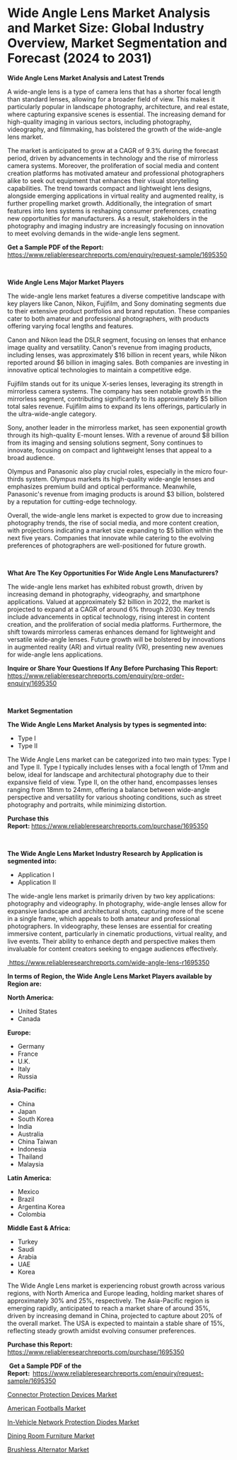 <p><h1>Wide Angle Lens Market Analysis and Market Size: Global Industry Overview, Market Segmentation and Forecast (2024 to 2031)</h1></p><p><strong>Wide Angle Lens Market Analysis and Latest Trends</strong></p>
<p><p>A wide-angle lens is a type of camera lens that has a shorter focal length than standard lenses, allowing for a broader field of view. This makes it particularly popular in landscape photography, architecture, and real estate, where capturing expansive scenes is essential. The increasing demand for high-quality imaging in various sectors, including photography, videography, and filmmaking, has bolstered the growth of the wide-angle lens market.</p><p>The market is anticipated to grow at a CAGR of 9.3% during the forecast period, driven by advancements in technology and the rise of mirrorless camera systems. Moreover, the proliferation of social media and content creation platforms has motivated amateur and professional photographers alike to seek out equipment that enhances their visual storytelling capabilities. The trend towards compact and lightweight lens designs, alongside emerging applications in virtual reality and augmented reality, is further propelling market growth. Additionally, the integration of smart features into lens systems is reshaping consumer preferences, creating new opportunities for manufacturers. As a result, stakeholders in the photography and imaging industry are increasingly focusing on innovation to meet evolving demands in the wide-angle lens segment.</p></p>
<p><strong>Get a Sample PDF of the Report:&nbsp;</strong> <a href="https://www.reliableresearchreports.com/enquiry/request-sample/1695350?utm_campaign=40&utm_medium=2&utm_source=Github&utm_content=ia&utm_term=07102024&utm_id=wide-angle-lens">https://www.reliableresearchreports.com/enquiry/request-sample/1695350</a></p>
<p>&nbsp;</p>
<p><strong>Wide Angle Lens Major Market Players</strong></p>
<p><p>The wide-angle lens market features a diverse competitive landscape with key players like Canon, Nikon, Fujifilm, and Sony dominating segments due to their extensive product portfolios and brand reputation. These companies cater to both amateur and professional photographers, with products offering varying focal lengths and features.</p><p>Canon and Nikon lead the DSLR segment, focusing on lenses that enhance image quality and versatility. Canon's revenue from imaging products, including lenses, was approximately $16 billion in recent years, while Nikon reported around $6 billion in imaging sales. Both companies are investing in innovative optical technologies to maintain a competitive edge.</p><p>Fujifilm stands out for its unique X-series lenses, leveraging its strength in mirrorless camera systems. The company has seen notable growth in the mirrorless segment, contributing significantly to its approximately $5 billion total sales revenue. Fujifilm aims to expand its lens offerings, particularly in the ultra-wide-angle category.</p><p>Sony, another leader in the mirrorless market, has seen exponential growth through its high-quality E-mount lenses. With a revenue of around $8 billion from its imaging and sensing solutions segment, Sony continues to innovate, focusing on compact and lightweight lenses that appeal to a broad audience.</p><p>Olympus and Panasonic also play crucial roles, especially in the micro four-thirds system. Olympus markets its high-quality wide-angle lenses and emphasizes premium build and optical performance. Meanwhile, Panasonic's revenue from imaging products is around $3 billion, bolstered by a reputation for cutting-edge technology.</p><p>Overall, the wide-angle lens market is expected to grow due to increasing photography trends, the rise of social media, and more content creation, with projections indicating a market size expanding to $5 billion within the next five years. Companies that innovate while catering to the evolving preferences of photographers are well-positioned for future growth.</p></p>
<p>&nbsp;</p>
<p><strong>What Are The Key Opportunities For Wide Angle Lens Manufacturers?</strong></p>
<p><p>The wide-angle lens market has exhibited robust growth, driven by increasing demand in photography, videography, and smartphone applications. Valued at approximately $2 billion in 2022, the market is projected to expand at a CAGR of around 6% through 2030. Key trends include advancements in optical technology, rising interest in content creation, and the proliferation of social media platforms. Furthermore, the shift towards mirrorless cameras enhances demand for lightweight and versatile wide-angle lenses. Future growth will be bolstered by innovations in augmented reality (AR) and virtual reality (VR), presenting new avenues for wide-angle lens applications.</p></p>
<p><strong>Inquire or Share Your Questions If Any Before Purchasing This Report:</strong> <a href="https://www.reliableresearchreports.com/enquiry/pre-order-enquiry/1695350?utm_campaign=40&utm_medium=2&utm_source=Github&utm_content=ia&utm_term=07102024&utm_id=wide-angle-lens">https://www.reliableresearchreports.com/enquiry/pre-order-enquiry/1695350</a></p>
<p>&nbsp;</p>
<p><strong>Market Segmentation</strong></p>
<p><strong>The Wide Angle Lens Market Analysis by types is segmented into:</strong></p>
<p><ul><li>Type I</li><li>Type II</li></ul></p>
<p><p>The Wide Angle Lens market can be categorized into two main types: Type I and Type II. Type I typically includes lenses with a focal length of 17mm and below, ideal for landscape and architectural photography due to their expansive field of view. Type II, on the other hand, encompasses lenses ranging from 18mm to 24mm, offering a balance between wide-angle perspective and versatility for various shooting conditions, such as street photography and portraits, while minimizing distortion.</p></p>
<p><strong>Purchase this Report:&nbsp;</strong><a href="https://www.reliableresearchreports.com/purchase/1695350?utm_campaign=40&utm_medium=2&utm_source=Github&utm_content=ia&utm_term=07102024&utm_id=wide-angle-lens">https://www.reliableresearchreports.com/purchase/1695350</a></p>
<p>&nbsp;</p>
<p><strong>The Wide Angle Lens Market Industry Research by Application is segmented into:</strong></p>
<p><ul><li>Application I</li><li>Application II</li></ul></p>
<p><p>The wide-angle lens market is primarily driven by two key applications: photography and videography. In photography, wide-angle lenses allow for expansive landscape and architectural shots, capturing more of the scene in a single frame, which appeals to both amateur and professional photographers. In videography, these lenses are essential for creating immersive content, particularly in cinematic productions, virtual reality, and live events. Their ability to enhance depth and perspective makes them invaluable for content creators seeking to engage audiences effectively.</p></p>
<p><a href="https://www.reliableresearchreports.com/wide-angle-lens-r1695350?utm_campaign=40&utm_medium=2&utm_source=Github&utm_content=ia&utm_term=07102024&utm_id=wide-angle-lens">&nbsp;https://www.reliableresearchreports.com/wide-angle-lens-r1695350</a></p>
<p><strong>In terms of Region, the Wide Angle Lens Market Players available by Region are:</strong></p>
<p>
    <p> <strong> North America: </strong>
        <ul>
            <li>United States</li>
            <li>Canada</li>
        </ul>
        </p> 
    <p> <strong> Europe: </strong>
        <ul>
            <li>Germany</li>
            <li>France</li>
            <li>U.K.</li>
            <li>Italy</li>
            <li>Russia</li>
        </ul>
        </p> 
    <p> <strong> Asia-Pacific: </strong>
        <ul>
            <li>China</li>
            <li>Japan</li>
            <li>South Korea</li>
            <li>India</li>
            <li>Australia</li>
            <li>China Taiwan</li>
            <li>Indonesia</li>
            <li>Thailand</li>
            <li>Malaysia</li>
        </ul>
        </p> 
    <p> <strong> Latin America: </strong>
        <ul>
            <li>Mexico</li>
            <li>Brazil</li>
            <li>Argentina Korea</li>
            <li>Colombia</li>
        </ul>
        </p> 
    <p> <strong> Middle East & Africa: </strong>
        <ul>
            <li>Turkey</li>
            <li>Saudi</li>
            <li>Arabia</li>
            <li>UAE</li>
            <li>Korea</li>
        </ul>
    </p>
    </p>
<p><p>The Wide Angle Lens market is experiencing robust growth across various regions, with North America and Europe leading, holding market shares of approximately 30% and 25%, respectively. The Asia-Pacific region is emerging rapidly, anticipated to reach a market share of around 35%, driven by increasing demand in China, projected to capture about 20% of the overall market. The USA is expected to maintain a stable share of 15%, reflecting steady growth amidst evolving consumer preferences.</p></p>
<p><strong>Purchase this Report: </strong><a href="https://www.reliableresearchreports.com/purchase/1695350?utm_campaign=40&utm_medium=2&utm_source=Github&utm_content=ia&utm_term=07102024&utm_id=wide-angle-lens">https://www.reliableresearchreports.com/purchase/1695350</a></p>
<p>&nbsp;<strong>Get a Sample PDF of the Report:&nbsp;&nbsp;</strong><a href="https://www.reliableresearchreports.com/enquiry/request-sample/1695350?utm_campaign=40&utm_medium=2&utm_source=Github&utm_content=ia&utm_term=07102024&utm_id=wide-angle-lens">https://www.reliableresearchreports.com/enquiry/request-sample/1695350</a></p>
<p><strong></strong></p>
<p><p><a href="https://github.com/aiko92han/Market-Research-Report-List-1/blob/main/connector-protection-devices-market.md?utm_campaign=40&utm_medium=2&utm_source=Github&utm_content=ia&utm_term=07102024&utm_id=wide-angle-lens">Connector Protection Devices Market</a></p><p><a href="https://www.linkedin.com/pulse/regulatory-landscape-its-influence-global-american-footballs-nfije?utm_campaign=40&utm_medium=2&utm_source=Github&utm_content=ia&utm_term=07102024&utm_id=wide-angle-lens">American Footballs Market</a></p><p><a href="https://github.com/GraceTurner587/Market-Research-Report-List-1/blob/main/in-vehicle-network-protection-diodes-market.md?utm_campaign=40&utm_medium=2&utm_source=Github&utm_content=ia&utm_term=07102024&utm_id=wide-angle-lens">In-Vehicle Network Protection Diodes Market</a></p><p><a href="https://www.linkedin.com/pulse/emerging-trends-dining-room-furniture-market-detailed-overview-0mrle?utm_campaign=40&utm_medium=2&utm_source=Github&utm_content=ia&utm_term=07102024&utm_id=wide-angle-lens">Dining Room Furniture Market</a></p><p><a href="https://issuu.com/reportprime-2/docs/brushless-alternator-market-size-20_ee86bb49348fd1?utm_campaign=40&utm_medium=2&utm_source=Github&utm_content=ia&utm_term=07102024&utm_id=wide-angle-lens">Brushless Alternator Market</a></p></p>